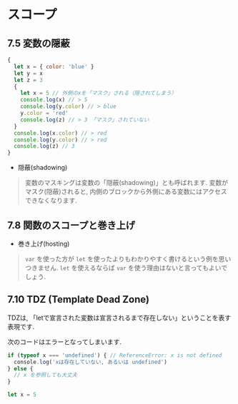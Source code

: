 # スコープ

## 7.5 変数の隠蔽

```js
{
  let x = { color: 'blue' }
  let y = x
  let z = 3
  {
    let x = 5 // 外側のxを「マスク」される（隠されてしまう）
    console.log(x) // > 5
    console.log(y.color) // > blue
    y.color = 'red'
    console.log(z) // > 3 「マスク」されていない
  }
  console.log(x.color) // > red
  console.log(y.color) // > red
  console.log(z) // 3
}
```

- 隠蔽(shadowing)

> 変数のマスキングは変数の「隠蔽(shadowing)」とも呼ばれます.
> 変数がマスク(隠蔽)されると, 内側のブロックから外側にある変数にはアクセスできなくなります.


## 7.8 関数のスコープと巻き上げ

- 巻き上げ(hosting)

> `var` を使った方が `let` を使ったよりもわかりやすく書けるという例を思いつきません.
> `let` を使えるならば `var` を使う理由はないと言ってもよいでしょう.

## 7.10 TDZ (Template Dead Zone)
TDZは, 「letで宣言された変数は宣言されるまで存在しない」ということを表す表現です.

次のコードはエラーとなってしまいます.
```js
if (typeof x === 'undefined') { // ReferenceError: x is not defined
  console.log('xは存在していない, あるいは undefined')
} else {
  // x を参照しても大丈夫
}

let x = 5
```
